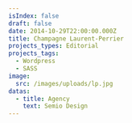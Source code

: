 ```yaml
---
isIndex: false
draft: false
date: 2014-10-29T22:00:00.000Z
title: Champagne Laurent-Perrier
projects_types: Editorial
projects_tags:
  - Wordpress
  - SASS
image:
  src: /images/uploads/lp.jpg
datas:
  - title: Agency
    text: Semio Design
---
```

